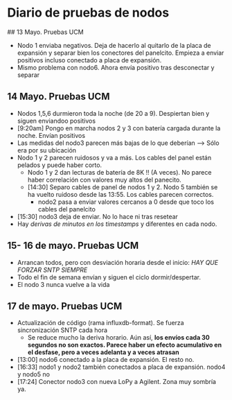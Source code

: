 # Diario de pruebas de nodos

## 13 Mayo. Pruebas UCM

 * Nodo 1 enviaba negativos. Deja de hacerlo al quitarlo de la placa de expansión y separar bien los conectores del panelcito. Empieza a enviar positivos incluso conectado a placa de expansión.
* Mismo problema con nodo6. Ahora envía positivo tras desconectar y separar

## 14 Mayo. Pruebas UCM

* Nodos 1,5,6 durmieron toda la noche (de 20 a 9). Despiertan bien y siguen enviandoo positivos
* [9:20am] Pongo en marcha nodos 2 y 3 con batería cargada durante la noche. Envían positivos
* Las medidas del nodo3 parecen más bajas de lo que deberían —> Sólo era por su ubicación
* Nodo 1 y 2 parecen  ruidosos y va a más. Los cables del panel están pelados y puede haber corto.
  * Nodo 1 y 2 dan lecturas de batería de 8K !! (A veces). No parece haber correlación con valores muy altos del panecito.
  * [14:30] Separo cables de panel de nodos 1 y 2. Nodo 5 también se ha vuelto ruidoso desde las 13:55. Los cables parecen correctos.
    * nodo2 pasa a enviar valores cercanos a 0 desde que toco los cables del panelcito   
* [15:30] nodo3 deja de enviar. No lo hace ni tras resetear
* Hay *derivas de minutos en los timestamps* y diferentes en cada nodo.

## 15- 16 de mayo. Pruebas UCM
 * Arrancan todos, pero con desviación horaria desde el inicio: *HAY QUE FORZAR SNTP SIEMPRE*
 * Todo el fin de semana envían y siguen el ciclo dormir/despertar. 
 * El nodo 3 nunca vuelve a la vida

## 17 de mayo. Pruebas UCM
  * Actualización de código (rama influxdb-format). Se fuerza sincronización SNTP cada hora
    * Se reduce mucho la deriva horario. Aún así, **los envíos cada 30 segundos no son exactos. Parece haber un efecto acumulativo en el desfase, pero a veces adelanta y a veces atrasan**
  * [13:00] nodo6 conectado a la placa de expansión. El resto no.
  * [16:33] nodo1 y nodo2 también conectados a placa de expansión. nodo4 y nodo5 no
  * [17:24] Conector nodo3 con nueva LoPy a Agilent. Zona muy sombría ya.
 

